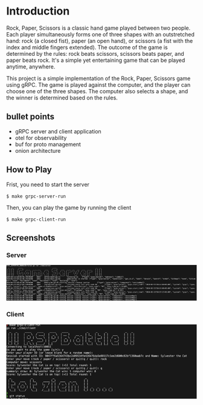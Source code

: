 # Introduction

Rock, Paper, Scissors is a classic hand game played between two people. Each player simultaneously forms one of three shapes with an outstretched hand: rock (a closed fist), paper (an open hand), or scissors (a fist with the index and middle fingers extended). The outcome of the game is determined by the rules: rock beats scissors, scissors beats paper, and paper beats rock. It's a simple yet entertaining game that can be played anytime, anywhere.

This project is a simple implementation of the Rock, Paper, Scissors game using gRPC. The game is played against the computer, and the player can choose one of the three shapes. The computer also selects a shape, and the winner is determined based on the rules.

## bullet points

- gRPC server and client application
- otel for observability
- buf for proto management
- onion architecture

## How to Play

Frist, you need to start the server

```shell
$ make grpc-server-run
```

Then, you can play the game by running the client

```shell
$ make grpc-client-run
```

## Screenshots

### Server

![grpc-server-run](./assets/server.png)

### Client

![grpc-client-run](./assets/client.png)
